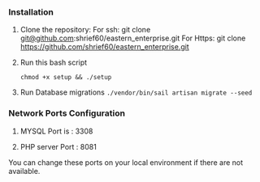 
### Installation

1. Clone the repository:
    For ssh: 
        git clone git@github.com:shrief60/eastern_enterprise.git
    For Https: 
        git clone https://github.com/shrief60/eastern_enterprise.git

2. Run this bash script 

    `chmod +x setup && ./setup `

3. Run Database migrations
    `./vendor/bin/sail artisan migrate --seed`

### Network Ports Configuration

1. MYSQL Port is : 3308

2. PHP server Port : 8081

You can change these ports on your local environment if there are not available.